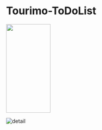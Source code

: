 # Tourimo-ToDoList

<img src="https://user-images.githubusercontent.com/70535911/91821403-bca73b00-ec4b-11ea-8af8-838ddecbb91e.png" height="240" width="120">


![detail](https://user-images.githubusercontent.com/70535911/91821403-bca73b00-ec4b-11ea-8af8-838ddecbb91e.png)
